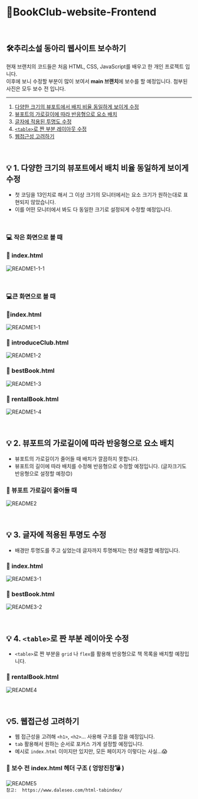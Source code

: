 # 📗BookClub-website-Frontend

<br />

## 🛠추리소설 동아리 웹사이트 보수하기

현재 브랜치의 코드들은 처음 HTML, CSS, JavaScript를 배우고 한 개인 프로젝트 입니다. <br/>이후에 보니 수정할 부분이 많이 보여서 **main 브랜치**에 보수를 할 예정입니다. 첨부된 사진은 모두 보수 전 입니다.

---
1. [다양한 크기의 뷰포트에서 배치 비율 동일하게 보이게 수정 ](#💡-1.-다양한-크기의-뷰포트에서-배치-비율-동일하게-보이게-수정)
2. [뷰포트의 가로길이에 따라 반응형으로 요소 배치](#-뷰포트의-가로길이에-따라-반응형으로-요소-배치)
3. [글자에 적용된 투명도 수정](#-글자에-적용된-투명도-수정)
4. [`<table>`로 짠 부분 레이아웃 수정](#-`<table>`로-짠-부분-레이아웃-수정)
5. [웹접근성 고려하기](#5-웹접근성-고려하기)

<br />

## 💡 1. 다양한 크기의 뷰포트에서 배치 비율 동일하게 보이게 수정

- 첫 코딩을 13인치로 해서 그 이상 크기의 모니터에서는 요소 크기가 원하는대로 표현되지 않았습니다.
- 이를 어떤 모니터에서 봐도 다 동일한 크기로 설정되게 수정할 예정입니다.

<br />

### 💻 작은 화면으로 볼 때

### 📄 index.html

![README1-1-1](https://user-images.githubusercontent.com/92977925/224243094-468dd62c-6605-4af7-957c-d7a23d3a5be0.png)

<br />

### 💻큰 화면으로 볼 때

### 📄index.html

![README1-1](https://user-images.githubusercontent.com/92977925/224241792-1a25b27a-7cef-400a-99fa-a20093287902.png)

### 📄 introduceClub.html

![README1-2](https://user-images.githubusercontent.com/92977925/224243553-83716f9f-d558-4c23-8a53-a0cd7e80a1d6.png)

### 📄 bestBook.html

![README1-3](https://user-images.githubusercontent.com/92977925/224245930-90d0189a-e849-4528-a33b-4c1877f5a723.png)

### 📄 rentalBook.html

![README1-4](https://user-images.githubusercontent.com/92977925/224246337-443785a4-0cae-42ba-b8dd-594a13d3687c.png)

<br />

## 💡 2. 뷰포트의 가로길이에 따라 반응형으로 요소 배치

- 뷰포트의 가로길이가 줄어들 때 배치가 깔끔하지 못합니다.
- 뷰포트의 길이에 따라 배치를 수정해 반응형으로 수정할 예정입니다. (글자크기도 반응형으로 설정할 예정😊)

### 📄 뷰포트 가로길이 줄어들 때

![README2](https://user-images.githubusercontent.com/92977925/224288785-fd2e5f59-69c3-4546-a274-02c0e83e720b.gif)

<br />

## 💡 3. 글자에 적용된 투명도 수정

- 배경만 투명도를 주고 싶었는데 글자까지 투명해지는 현상 해결할 예정입니다.

### 📄 index.html

![README3-1](https://user-images.githubusercontent.com/92977925/224254111-c170b560-92be-4c4a-baed-e96f4a8eb85b.png)

### 📄 bestBook.html

![README3-2](https://user-images.githubusercontent.com/92977925/224254272-7d85696b-9399-45b2-a8ae-2ccf63bc858e.png)

<br />

## 💡 4. `<table>`로 짠 부분 레이아웃 수정

- `<table>`로 짠 부분을 `grid` 나 `flex`를 활용해 반응형으로 책 목록을 배치할 예정입니다.

### 📄 rentalBook.html

![README4](https://user-images.githubusercontent.com/92977925/224255375-af2e2377-d2b6-4bac-aada-636b88c7cfd5.png)

<br />

## 💡5. 웹접근성 고려하기

- 웹 접근성을 고려해 `<h1>`, `<h2>`... 사용해 구조를 잡을 예정입니다.
- `tab` 활용해서 원하는 순서로 포커스 가게 설정할 예정입니다.
- 예시로 `index.html` 이미지만 있지만, 모든 페이지가 이렇다는 사실...😱

### 📄 보수 전 index.html 헤더 구조 ( 엉망진창💣 )

![README5](https://user-images.githubusercontent.com/92977925/224257578-c6a0e2b0-c2bf-48f4-8070-f657c6ee9d2f.png)
<br />
`참고:  https://www.daleseo.com/html-tabindex/`
